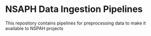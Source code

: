 # NSAPH Data Ingestion Pipelines

This repository contains pipelines for preprocessing data 
to make it available to NSPAH projects

